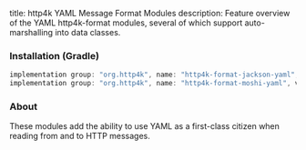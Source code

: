 title: http4k YAML Message Format Modules
description: Feature overview of the YAML http4k-format modules, several of which support auto-marshalling into data classes.

### Installation (Gradle)

```groovy
implementation group: "org.http4k", name: "http4k-format-jackson-yaml", version: "4.34.0.2"
implementation group: "org.http4k", name: "http4k-format-moshi-yaml", version: "4.34.0.2"
```

### About
These modules add the ability to use YAML as a first-class citizen when reading from and to HTTP messages. 

[http4k]: https://http4k.org
